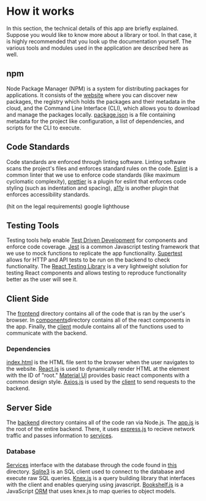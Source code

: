 # How it works

In this section, the technical details of this app are briefly explained. Suppose you would like to know more about a library or tool. In that case, it is highly recommended that you look up the documentation yourself. The various tools and modules used in the application are described here as well.

## npm

Node Package Manager (NPM) is a system for distributing packages for applications. It consists of the [website](https://www.npmjs.com/) where you can discover new packages, the registry which holds the packages and their metadata in the cloud, and the Command Line Interface (CLI), which allows you to download and manage the packages locally. [package.json](/package.json) is a file containing metadata for the project like configuration, a list of dependencies, and scripts for the CLI to execute.

## Code Standards

Code standards are enforced through linting software. Linting software scans the project's files and enforces standard rules on the code. [Eslint](https://eslint.org/docs/user-guide/getting-started) is a common linter that we use to enforce code standards (like maximum cyclomatic complexity), [prettier](https://prettier.io/docs/en/why-prettier.html) is a plugin for eslint that enforces code styling (such as indentation and spacing), [a11y](https://www.a11yproject.com/checklist/#content) is another plugin that enforces accessibility standards.

(hit on the legal requirements) google lighthouse

## Testing Tools

Testing tools help enable [Test Driven Development](/docs/XP.md#test-driven-development) for components and enforce code coverage. [Jest](https://jestjs.io/) is a common Javascript testing framework that we use to mock functions to replicate the app functionality. [Supertest](https://www.npmjs.com/package/supertest) allows for HTTP and API tests to be run on the backend to check functionality. The [React Testing Library](https://testing-library.com/docs/react-testing-library/intro/) is a very lightweight solution for testing React components and allows testing to reproduce functionality better as the user will see it.

## Client Side

The [frontend](/src) directory contains all of the code that is ran by the user's browser. In [components](/src/components)directory contains all of the react components in the app. Finally, the [client](src\client\client.js) module contains all of the functions used to communicate with the backend.

### Dependencies

[index.html](public\index.HTML) is the HTML file sent to the browser when the user navigates to the website.
[React.js](https://reactjs.org/) is used to dynamically render HTML at the element with the ID of "root." [Material UI](https://material-ui.com/) provides basic react components with a common design style. [Axios.js](https://www.npmjs.com/package/axios) is used by the [client](src\client\client.js) to send requests to the backend.

## Server Side

The [backend](/server) directory contains all of the code ran via Node.js. The [app.js](/server/app/app.js) is the root of the entire backend. There, it uses [express.js](https://expressjs.com/) to recieve network traffic and passes information to [services](/server/services).

### Database

[Services](/server/services) interface with the database through the code found in [this](/server/data) directory. [Sqlite3](https://www.sqlite.org/index.html) is an SQL client used to connect to the database and execute raw SQL queries. [Knex.js](http://knexjs.org/) is a query building library that interfaces with the client and enables querying using javascript. [Bookshelf.js](https://bookshelfjs.org/) is a JavaScript [ORM](https://en.wikipedia.org/wiki/Object%E2%80%93relational_mapping) that uses knex.js to map queries to object models.
